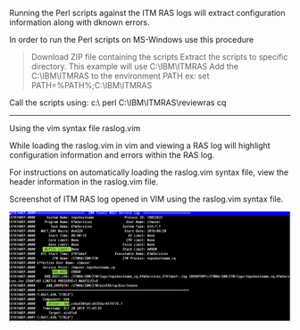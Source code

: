 Running the Perl scripts against the ITM RAS logs  will extract configuration  information along with dknown errors.

In order to run the Perl scripts on MS-Windows use this procedure
> Download ZIP file containing the scripts
> Extract the scripts to specific directory.  This example will use C:\IBM\ITMRAS
> Add the C:\IBM\ITMRAS to the environment PATH
ex:  set PATH=%PATH%;C:\IBM\ITMRAS

Call the scripts using:
c:\ perl C:\IBM\ITMRAS\reviewras cq



***************************************************
Using the vim syntax file raslog.vim


While loading the raslog.vim in vim and viewing a RAS log will highlight configuration information and errors within the RAS log.

For instructions on automatically loading the raslog.vim syntax file,  view the header
information in the raslog.vim file.

Screenshot of ITM RAS log opened in VIM  using the raslog.vim syntax file.

![alt text](screenshot.png  "ITM RAS LOG with BSS1 ENV highlighted")
